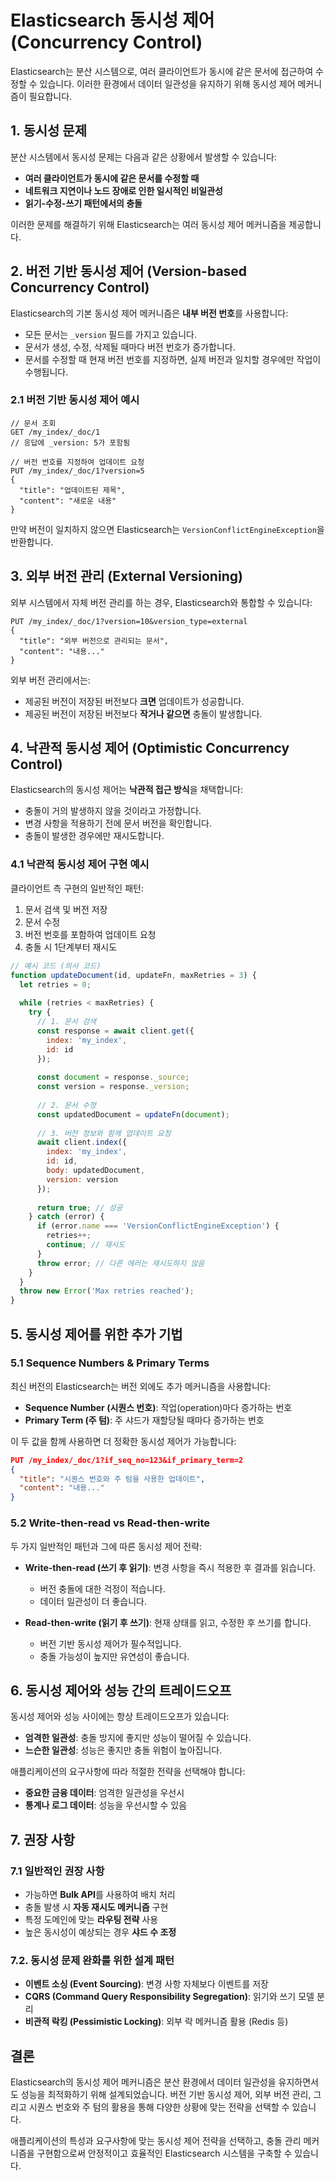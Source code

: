 # Elasticsearch 동시성 제어 (Concurrency Control)

Elasticsearch는 분산 시스템으로, 여러 클라이언트가 동시에 같은 문서에 접근하여 수정할 수 있습니다. 이러한 환경에서 데이터 일관성을 유지하기 위해 동시성 제어 메커니즘이 필요합니다.

## 1. 동시성 문제

분산 시스템에서 동시성 문제는 다음과 같은 상황에서 발생할 수 있습니다:

- **여러 클라이언트가 동시에 같은 문서를 수정할 때**
- **네트워크 지연이나 노드 장애로 인한 일시적인 비일관성**
- **읽기-수정-쓰기 패턴에서의 충돌**

이러한 문제를 해결하기 위해 Elasticsearch는 여러 동시성 제어 메커니즘을 제공합니다.

## 2. 버전 기반 동시성 제어 (Version-based Concurrency Control)

Elasticsearch의 기본 동시성 제어 메커니즘은 **내부 버전 번호**를 사용합니다:

- 모든 문서는 `_version` 필드를 가지고 있습니다.
- 문서가 생성, 수정, 삭제될 때마다 버전 번호가 증가합니다.
- 문서를 수정할 때 현재 버전 번호를 지정하면, 실제 버전과 일치할 경우에만 작업이 수행됩니다.

### 2.1 버전 기반 동시성 제어 예시

```
// 문서 조회
GET /my_index/_doc/1
// 응답에 _version: 5가 포함됨

// 버전 번호를 지정하여 업데이트 요청
PUT /my_index/_doc/1?version=5
{
  "title": "업데이트된 제목",
  "content": "새로운 내용"
}
```

만약 버전이 일치하지 않으면 Elasticsearch는 `VersionConflictEngineException`을 반환합니다.

## 3. 외부 버전 관리 (External Versioning)

외부 시스템에서 자체 버전 관리를 하는 경우, Elasticsearch와 통합할 수 있습니다:

```
PUT /my_index/_doc/1?version=10&version_type=external
{
  "title": "외부 버전으로 관리되는 문서",
  "content": "내용..."
}
```

외부 버전 관리에서는:
- 제공된 버전이 저장된 버전보다 **크면** 업데이트가 성공합니다.
- 제공된 버전이 저장된 버전보다 **작거나 같으면** 충돌이 발생합니다.

## 4. 낙관적 동시성 제어 (Optimistic Concurrency Control)

Elasticsearch의 동시성 제어는 **낙관적 접근 방식**을 채택합니다:
- 충돌이 거의 발생하지 않을 것이라고 가정합니다.
- 변경 사항을 적용하기 전에 문서 버전을 확인합니다.
- 충돌이 발생한 경우에만 재시도합니다.

### 4.1 낙관적 동시성 제어 구현 예시

클라이언트 측 구현의 일반적인 패턴:

1. 문서 검색 및 버전 저장
2. 문서 수정
3. 버전 번호를 포함하여 업데이트 요청
4. 충돌 시 1단계부터 재시도

```javascript
// 예시 코드 (의사 코드)
function updateDocument(id, updateFn, maxRetries = 3) {
  let retries = 0;
  
  while (retries < maxRetries) {
    try {
      // 1. 문서 검색
      const response = await client.get({
        index: 'my_index',
        id: id
      });
      
      const document = response._source;
      const version = response._version;
      
      // 2. 문서 수정
      const updatedDocument = updateFn(document);
      
      // 3. 버전 정보와 함께 업데이트 요청
      await client.index({
        index: 'my_index',
        id: id,
        body: updatedDocument,
        version: version
      });
      
      return true; // 성공
    } catch (error) {
      if (error.name === 'VersionConflictEngineException') {
        retries++;
        continue; // 재시도
      }
      throw error; // 다른 에러는 재시도하지 않음
    }
  }
  throw new Error('Max retries reached');
}
```

## 5. 동시성 제어를 위한 추가 기법

### 5.1 Sequence Numbers & Primary Terms

최신 버전의 Elasticsearch는 버전 외에도 추가 메커니즘을 사용합니다:

- **Sequence Number (시퀀스 번호)**: 작업(operation)마다 증가하는 번호
- **Primary Term (주 텀)**: 주 샤드가 재할당될 때마다 증가하는 번호

이 두 값을 함께 사용하면 더 정확한 동시성 제어가 가능합니다:

```json
PUT /my_index/_doc/1?if_seq_no=123&if_primary_term=2
{
  "title": "시퀀스 번호와 주 텀을 사용한 업데이트",
  "content": "내용..."
}
```

### 5.2 Write-then-read vs Read-then-write

두 가지 일반적인 패턴과 그에 따른 동시성 제어 전략:

- **Write-then-read (쓰기 후 읽기)**: 변경 사항을 즉시 적용한 후 결과를 읽습니다.
  - 버전 충돌에 대한 걱정이 적습니다.
  - 데이터 일관성이 더 좋습니다.

- **Read-then-write (읽기 후 쓰기)**: 현재 상태를 읽고, 수정한 후 쓰기를 합니다.
  - 버전 기반 동시성 제어가 필수적입니다.
  - 충돌 가능성이 높지만 유연성이 좋습니다.

## 6. 동시성 제어와 성능 간의 트레이드오프

동시성 제어와 성능 사이에는 항상 트레이드오프가 있습니다:

- **엄격한 일관성**: 충돌 방지에 좋지만 성능이 떨어질 수 있습니다.
- **느슨한 일관성**: 성능은 좋지만 충돌 위험이 높아집니다.

애플리케이션의 요구사항에 따라 적절한 전략을 선택해야 합니다:

- **중요한 금융 데이터**: 엄격한 일관성을 우선시
- **통계나 로그 데이터**: 성능을 우선시할 수 있음

## 7. 권장 사항

### 7.1 일반적인 권장 사항

- 가능하면 **Bulk API**를 사용하여 배치 처리
- 충돌 발생 시 **자동 재시도 메커니즘** 구현
- 특정 도메인에 맞는 **라우팅 전략** 사용
- 높은 동시성이 예상되는 경우 **샤드 수 조정**

### 7.2. 동시성 문제 완화를 위한 설계 패턴

- **이벤트 소싱 (Event Sourcing)**: 변경 사항 자체보다 이벤트를 저장
- **CQRS (Command Query Responsibility Segregation)**: 읽기와 쓰기 모델 분리
- **비관적 락킹 (Pessimistic Locking)**: 외부 락 메커니즘 활용 (Redis 등)

## 결론

Elasticsearch의 동시성 제어 메커니즘은 분산 환경에서 데이터 일관성을 유지하면서도 성능을 최적화하기 위해 설계되었습니다. 버전 기반 동시성 제어, 외부 버전 관리, 그리고 시퀀스 번호와 주 텀의 활용을 통해 다양한 상황에 맞는 전략을 선택할 수 있습니다.

애플리케이션의 특성과 요구사항에 맞는 동시성 제어 전략을 선택하고, 충돌 관리 메커니즘을 구현함으로써 안정적이고 효율적인 Elasticsearch 시스템을 구축할 수 있습니다.